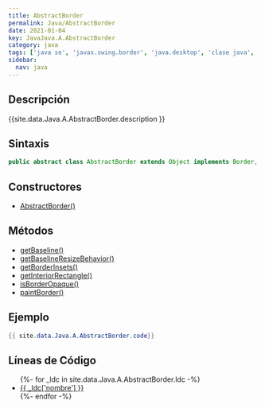 ```yaml
---
title: AbstractBorder
permalink: Java/AbstractBorder
date: 2021-01-04
key: JavaJava.A.AbstractBorder
category: java
tags: ['java se', 'javax.swing.border', 'java.desktop', 'clase java', 'Java 1.0']
sidebar: 
  nav: java
---
```


## Descripción
{{site.data.Java.A.AbstractBorder.description }}

## Sintaxis
~~~java
public abstract class AbstractBorder extends Object implements Border, Serializable
~~~

## Constructores
* [AbstractBorder()](/Java/AbstractBorder/AbstractBorder/)

## Métodos
* [getBaseline()](/Java/AbstractBorder/getBaseline)
* [getBaselineResizeBehavior()](/Java/AbstractBorder/getBaselineResizeBehavior)
* [getBorderInsets()](/Java/AbstractBorder/getBorderInsets)
* [getInteriorRectangle()](/Java/AbstractBorder/getInteriorRectangle)
* [isBorderOpaque()](/Java/AbstractBorder/isBorderOpaque)
* [paintBorder()](/Java/AbstractBorder/paintBorder)

## Ejemplo
~~~java
{{ site.data.Java.A.AbstractBorder.code}}
~~~

## Líneas de Código
<ul>
{%- for _ldc in site.data.Java.A.AbstractBorder.ldc -%}
   <li>
       <a href="{{_ldc['url'] }}">{{ _ldc['nombre'] }}</a>
   </li>
{%- endfor -%}
</ul>

